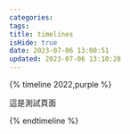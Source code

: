 ```yaml
---
categories: 
tags: 
title: timelines
isHide: true
date: 2023-07-06 13:00:51
updated: 2023-07-06 13:10:28
---
```

{% timeline 2022,purple %}
<!-- timeline 01-02 -->
這是測試頁面
<!-- endtimeline -->
{% endtimeline %}